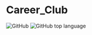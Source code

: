 # Career_Club

![GitHub](https://img.shields.io/github/license/ayushkr459/Career_Club)
![GitHub top language](https://img.shields.io/github/languages/top/ayushkr459/Career_Club)
